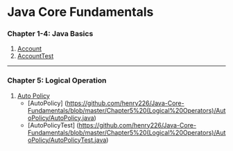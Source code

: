 # Java Core Fundamentals
### Chapter 1-4: Java Basics
1. [Account](https://github.com/henry226/Java-Core-Fundamentals/blob/master/Chapter1-4%20(Java%20Basics)/Account/Account.java)
2. [AccountTest](https://github.com/henry226/Java-Core-Fundamentals/blob/master/Chapter1-4%20(Java%20Basics)/Account/AccountTest.java)

---

### Chapter 5: Logical Operation
1. [Auto Policy](https://github.com/henry226/Java-Core-Fundamentals/tree/master/Chapter5%20(Logical%20Operators)/AutoPolicy)
    * [AutoPolicy] (https://github.com/henry226/Java-Core-Fundamentals/blob/master/Chapter5%20(Logical%20Operators)/AutoPolicy/AutoPolicy.java)
    * [AutoPolicyTest] (https://github.com/henry226/Java-Core-Fundamentals/blob/master/Chapter5%20(Logical%20Operators)/AutoPolicy/AutoPolicyTest.java)